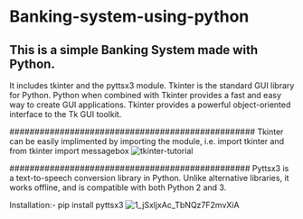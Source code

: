# Banking-system-using-python
This is a simple Banking System made with Python.
-------------------------------------------------
It includes tkinter and the pyttsx3 module.
Tkinter is the standard GUI library for Python. Python when combined with Tkinter provides a fast and easy way to create GUI applications. Tkinter provides a powerful object-oriented interface to the Tk GUI toolkit.


#################################################
Tkinter can be easily implimented by importing the module, i.e. import tkinter and from tkinter import messagebox
![tkinter-tutorial](https://user-images.githubusercontent.com/99202913/198868784-8673f619-b460-485e-bcb8-87c3da82be6a.png)



################################################
Pyttsx3 is a text-to-speech conversion library in Python.
Unlike alternative libraries, it works offline, and is compatible with both Python 2 and 3.


Installation:-
pip install pyttsx3
![1_jSxljxAc_TbNQz7F2mvXiA](https://user-images.githubusercontent.com/99202913/198868874-2b6be159-1a93-4f86-9b1f-39fc695da53c.png)
